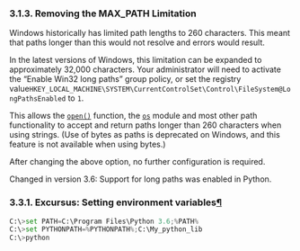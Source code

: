 

### 3.1.3. Removing the MAX_PATH Limitation

Windows historically has limited path lengths to 260 characters. This meant that paths longer than this would not resolve and errors would result.

In the latest versions of Windows, this limitation can be expanded to approximately 32,000 characters. Your administrator will need to activate the “Enable Win32 long paths” group policy, or set the registry value`HKEY_LOCAL_MACHINE\SYSTEM\CurrentControlSet\Control\FileSystem@LongPathsEnabled` to `1`.

This allows the [`open()`](https://docs.python.org/3/library/functions.html#open) function, the [`os`](https://docs.python.org/3/library/os.html#module-os) module and most other path functionality to accept and return paths longer than 260 characters when using strings. (Use of bytes as paths is deprecated on Windows, and this feature is not available when using bytes.)

After changing the above option, no further configuration is required.

Changed in version 3.6: Support for long paths was enabled in Python.



### 3.3.1. Excursus: Setting environment variables[¶](https://docs.python.org/3/using/windows.html#excursus-setting-environment-variables)

```python
C:\>set PATH=C:\Program Files\Python 3.6;%PATH%
C:\>set PYTHONPATH=%PYTHONPATH%;C:\My_python_lib
C:\>python
```

